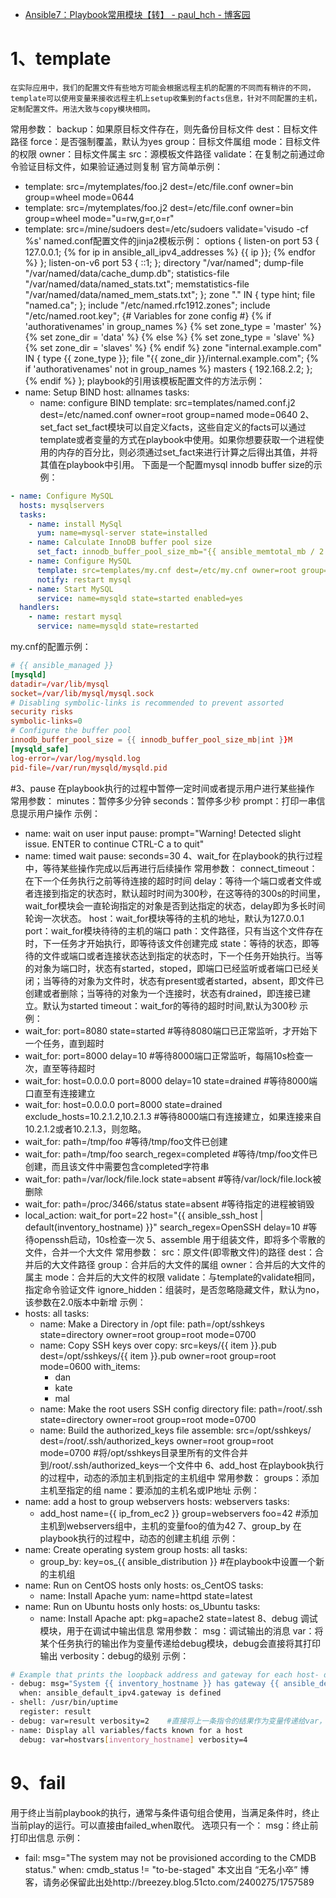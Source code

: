 * [Ansible7：Playbook常用模块【转】 - paul_hch - 博客园 ](http://www.cnblogs.com/paul8339/p/6159228.html)


# 1、template
    在实际应用中，我们的配置文件有些地方可能会根据远程主机的配置的不同而有稍许的不同，template可以使用变量来接收远程主机上setup收集到的facts信息，针对不同配置的主机，定制配置文件。用法大致与copy模块相同。
常用参数：
backup：如果原目标文件存在，则先备份目标文件
dest：目标文件路径
force：是否强制覆盖，默认为yes
group：目标文件属组
mode：目标文件的权限
owner：目标文件属主
src：源模板文件路径
validate：在复制之前通过命令验证目标文件，如果验证通过则复制
官方简单示例：
- template: src=/mytemplates/foo.j2 dest=/etc/file.conf owner=bin group=wheel mode=0644
- template: src=/mytemplates/foo.j2 dest=/etc/file.conf owner=bin group=wheel mode="u=rw,g=r,o=r"
- template: src=/mine/sudoers dest=/etc/sudoers validate='visudo -cf %s'
named.conf配置文件的jinja2模板示例：
options {
listen-on port 53 {
127.0.0.1;
{% for ip in ansible_all_ipv4_addresses %}
{{ ip }};
{% endfor %}
};
listen-on-v6 port 53 { ::1; };
directory "/var/named";
dump-file "/var/named/data/cache_dump.db";
statistics-file "/var/named/data/named_stats.txt";
memstatistics-file "/var/named/data/named_mem_stats.txt";
};
zone "." IN {
type hint;
file "named.ca";
};
include "/etc/named.rfc1912.zones";
include "/etc/named.root.key";
{# Variables for zone config #}
{% if 'authorativenames' in group_names %}
{% set zone_type = 'master' %}
{% set zone_dir = 'data' %}
{% else %}
{% set zone_type = 'slave' %}
{% set zone_dir = 'slaves' %}
{% endif %}
zone "internal.example.com" IN {
type {{ zone_type }};
file "{{ zone_dir }}/internal.example.com";
{% if 'authorativenames' not in group_names %}
masters { 192.168.2.2; };
{% endif %}
};
playbook的引用该模板配置文件的方法示例：
- name: Setup BIND
  host: allnames
  tasks:
    - name: configure BIND
      template: src=templates/named.conf.j2 dest=/etc/named.conf owner=root group=named mode=0640
2、set_fact
    set_fact模块可以自定义facts，这些自定义的facts可以通过template或者变量的方式在playbook中使用。如果你想要获取一个进程使用的内存的百分比，则必须通过set_fact来进行计算之后得出其值，并将其值在playbook中引用。
下面是一个配置mysql innodb buffer size的示例：
```yaml
- name: Configure MySQL
  hosts: mysqlservers
  tasks: 
    - name: install MySql
      yum: name=mysql-server state=installed
    - name: Calculate InnoDB buffer pool size
      set_fact: innodb_buffer_pool_size_mb="{{ ansible_memtotal_mb / 2 }}"
    - name: Configure MySQL 
      template: src=templates/my.cnf dest=/etc/my.cnf owner=root group=root mode=0644 
      notify: restart mysql 
    - name: Start MySQL 
      service: name=mysqld state=started enabled=yes 
  handlers: 
    - name: restart mysql 
      service: name=mysqld state=restarted
```
my.cnf的配置示例：
```conf
# {{ ansible_managed }}
[mysqld]
datadir=/var/lib/mysql
socket=/var/lib/mysql/mysql.sock
# Disabling symbolic-links is recommended to prevent assorted
security risks
symbolic-links=0
# Configure the buffer pool
innodb_buffer_pool_size = {{ innodb_buffer_pool_size_mb|int }}M
[mysqld_safe]
log-error=/var/log/mysqld.log
pid-file=/var/run/mysqld/mysqld.pid
```
#3、pause
在playbook执行的过程中暂停一定时间或者提示用户进行某些操作
常用参数：
minutes：暂停多少分钟
seconds：暂停多少秒
prompt：打印一串信息提示用户操作
示例：
 - name: wait on user input
   pause: prompt="Warning! Detected slight issue. ENTER to continue CTRL-C a to quit" 
- name: timed wait
  pause: seconds=30
4、wait_for
在playbook的执行过程中，等待某些操作完成以后再进行后续操作
常用参数：
connect_timeout：在下一个任务执行之前等待连接的超时时间
delay：等待一个端口或者文件或者连接到指定的状态时，默认超时时间为300秒，在这等待的300s的时间里，wait_for模块会一直轮询指定的对象是否到达指定的状态，delay即为多长时间轮询一次状态。
host：wait_for模块等待的主机的地址，默认为127.0.0.1
port：wait_for模块待待的主机的端口
path：文件路径，只有当这个文件存在时，下一任务才开始执行，即等待该文件创建完成
state：等待的状态，即等待的文件或端口或者连接状态达到指定的状态时，下一个任务开始执行。当等的对象为端口时，状态有started，stoped，即端口已经监听或者端口已经关闭；当等待的对象为文件时，状态有present或者started，absent，即文件已创建或者删除；当等待的对象为一个连接时，状态有drained，即连接已建立。默认为started
timeout：wait_for的等待的超时时间,默认为300秒
示例：
- wait_for: port=8080 state=started     #等待8080端口已正常监听，才开始下一个任务，直到超时
- wait_for: port=8000 delay=10    #等待8000端口正常监听，每隔10s检查一次，直至等待超时
- wait_for: host=0.0.0.0 port=8000 delay=10 state=drained    #等待8000端口直至有连接建立
- wait_for: host=0.0.0.0 port=8000 state=drained exclude_hosts=10.2.1.2,10.2.1.3    #等待8000端口有连接建立，如果连接来自10.2.1.2或者10.2.1.3，则忽略。
- wait_for: path=/tmp/foo    #等待/tmp/foo文件已创建
- wait_for: path=/tmp/foo search_regex=completed    #等待/tmp/foo文件已创建，而且该文件中需要包含completed字符串
- wait_for: path=/var/lock/file.lock state=absent    #等待/var/lock/file.lock被删除
- wait_for: path=/proc/3466/status state=absent        #等待指定的进程被销毁
- local_action: wait_for port=22 host="{{ ansible_ssh_host | default(inventory_hostname) }}" search_regex=OpenSSH delay=10    #等待openssh启动，10s检查一次
5、assemble
用于组装文件，即将多个零散的文件，合并一个大文件
常用参数：
src：原文件(即零散文件)的路径
dest：合并后的大文件路径
group：合并后的大文件的属组
owner：合并后的大文件的属主
mode：合并后的大文件的权限
validate：与template的validate相同，指定命令验证文件
ignore_hidden：组装时，是否忽略隐藏文件，默认为no，该参数在2.0版本中新增
示例：
- hosts: all 
  tasks: 
    - name: Make a Directory in /opt
      file: path=/opt/sshkeys state=directory owner=root group=root mode=0700 
    - name: Copy SSH keys over 
      copy: src=keys/{{ item }}.pub dest=/opt/sshkeys/{{ item }}.pub owner=root group=root mode=0600 
      with_items: 
        - dan 
        - kate 
        - mal 
    - name: Make the root users SSH config directory 
      file: path=/root/.ssh state=directory owner=root group=root mode=0700 
    - name: Build the authorized_keys file 
      assemble: src=/opt/sshkeys/ dest=/root/.ssh/authorized_keys owner=root group=root mode=0700   #将/opt/sshkeys目录里所有的文件合并到/root/.ssh/authorized_keys一个文件中
6、add_host
在playbook执行的过程中，动态的添加主机到指定的主机组中
常用参数：
groups：添加主机至指定的组
name：要添加的主机名或IP地址
示例：
- name: add a host to group webservers
  hosts: webservers
  tasks:
    - add_host name={{ ip_from_ec2 }} group=webservers foo=42    #添加主机到webservers组中，主机的变量foo的值为42
7、group_by
在playbook执行的过程中，动态的创建主机组
示例：
- name: Create operating system group
  hosts: all
  tasks:
    - group_by: key=os_{{ ansible_distribution }}           #在playbook中设置一个新的主机组
- name: Run on CentOS hosts only
  hosts: os_CentOS
  tasks:
    - name: Install Apache
      yum: name=httpd state=latest
- name: Run on Ubuntu hosts only
  hosts: os_Ubuntu
  tasks:
    - name: Install Apache
      apt: pkg=apache2 state=latest
8、debug
调试模块，用于在调试中输出信息
常用参数：
msg：调试输出的消息
var：将某个任务执行的输出作为变量传递给debug模块，debug会直接将其打印输出
verbosity：debug的级别
示例：
```sh
# Example that prints the loopback address and gateway for each host- debug: msg="System {{ inventory_hostname }} has uuid {{ ansible_product_uuid }}"
- debug: msg="System {{ inventory_hostname }} has gateway {{ ansible_default_ipv4.gateway }}"
  when: ansible_default_ipv4.gateway is defined
- shell: /usr/bin/uptime
  register: result
- debug: var=result verbosity=2    #直接将上一条指令的结果作为变量传递给var，由debug打印出result的值
- name: Display all variables/facts known for a host
  debug: var=hostvars[inventory_hostname] verbosity=4
```
# 9、fail
用于终止当前playbook的执行，通常与条件语句组合使用，当满足条件时，终止当前play的运行。可以直接由failed_when取代。
选项只有一个：
msg：终止前打印出信息
示例：
- fail: msg="The system may not be provisioned according to the CMDB status."
  when: cmdb_status != "to-be-staged"
本文出自 “无名小卒” 博客，请务必保留此出处http://breezey.blog.51cto.com/2400275/1757589